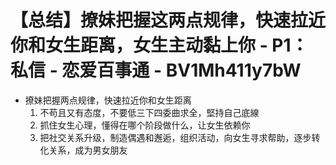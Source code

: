 # 【总结】撩妹把握这两点规律，快速拉近你和女生距离，女生主动黏上你 - P1：私信 - 恋爱百事通 - BV1Mh411y7bW

-   撩妹把握两点规律，快速拉近你和女生距离
    1.  不苟且又有态度，不要低三下四委曲求全，堅持自己底線
    2.  抓住女生心理，懂得在哪个阶段做什么，让女生依赖你
    3.  把社交关系升级，制造偶遇和邂逅，组织活动，向女生寻求帮助，逐步转化关系，成为男女朋友